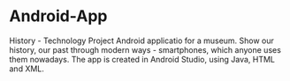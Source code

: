 # Android-App

History - Technology Project 
Android applicatio for a museum.
Show our history, our past through modern ways - smartphones, which anyone uses them nowadays.
The app is created in Android Studio, using Java, HTML and XML. 
